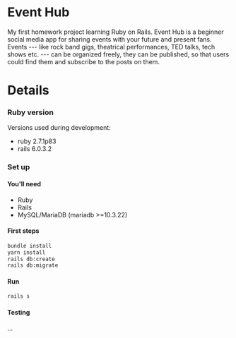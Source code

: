 # Event Hub

My first homework project learning Ruby on Rails. Event Hub is a beginner social media app for sharing events with your future and present fans. Events --- like rock band gigs, theatrical performances, TED talks, tech shows etc. --- can be organized freely, they can be published, so that users could find them and subscribe to the posts on them.

# Details

### Ruby version

Versions used during development:
* ruby 2.7.1p83
* rails 6.0.3.2

### Set up

#### You'll need

* Ruby
* Rails
* MySQL/MariaDB (mariadb >=10.3.22)

#### First steps

```bash
bundle install
yarn install
rails db:create
rails db:migrate
```

#### Run

```bash
rails s
```

#### Testing
...
